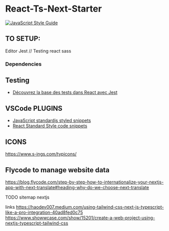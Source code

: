 # React-Ts-Next-Starter

[![JavaScript Style Guide](https://img.shields.io/badge/code_style-standard-brightgreen.svg)](https://standardjs.com)

## TO SETUP:
Editor
Jest  // Testing react
sass

### Dependencies

## Testing

- [Découvrez la base des tests dans React avec Jest](https://openclassrooms.com/fr/courses/7150606-creez-une-application-react-complete/7256627-decouvrez-la-base-des-tests-dans-react-avec-jest)

## VSCode PLUGINS

- [JavaScript standardjs styled snippets](https://marketplace.visualstudio.com/items?itemName=capaj.vscode-standardjs-snippets)
- [React Standard Style code snippets](https://marketplace.visualstudio.com/items?itemName=TimonVS.ReactSnippetsStandard)


## ICONS
https://www.s-ings.com/typicons/

## Flycode to manage website data
https://blog.flycode.com/step-by-step-how-to-internationalize-your-nextjs-app-with-next-translate#heading-why-do-we-choose-next-translate


TODO sitemap nextjs

links
https://haodev007.medium.com/using-tailwind-css-next-js-typescript-like-a-pro-integration-40ad8fed0c75
https://www.showwcase.com/show/15201/create-a-web-project-using-nextjs-typescript-tailwind-css